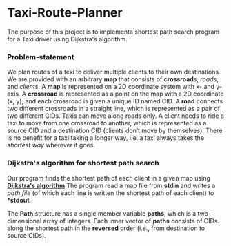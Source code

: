 # Taxi-Route-Planner

The purpose of this project is to implementa shortest path search program for a Taxi driver using Dijkstra's algorithm.

### Problem-statement 

We plan routes of a texi to deliver multiple clients to their own destinations. 
We are provided with an arbitrary **map** that consists of **crossroad**s, *road*s, and *client*s. A **map** is
represented on a 2D coordinate system with x- and y-axis. A **crossroad** is represented as a point on the
map with a 2D coordinate (x, y), and each crossroad is given a unique ID named CID. A **road**
connects two different crossroads in a straight line, which is represented as a pair of two different
CIDs. Taxis can move along roads only. A client needs to ride a taxi to move from one crossroad to
another, which is represented as a source CID and a destination CID (clients don’t move by
themselves). There is no benefit for a taxi taking a longer way, i.e. a taxi always takes the *shortest
way* wherever it goes.

### Dijkstra's algorithm for shortest path search

Our program finds the shortest path of each client in a given map using [**Dijkstra's algorithm**](https://www.geeksforgeeks.org/dijkstras-shortest-path-algorithm-greedy-algo-7/)
The program read a map file from **stdin** and writes a *path file* (of which each line is written the shortest path of each client) to ***stdout**.

The **Path** structure has a single member variable **paths**, which is a two-dimensional array of
integers. Each inner vector of **paths** consists of CIDs along the shortest path in the **reversed** order
(i.e., from destination to source CIDs). 
